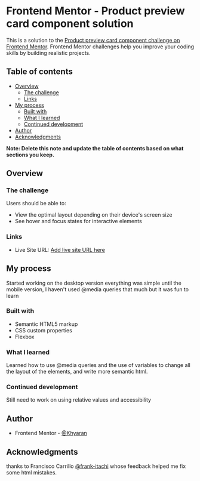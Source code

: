 # Frontend Mentor - Product preview card component solution

This is a solution to the [Product preview card component challenge on Frontend Mentor](https://www.frontendmentor.io/challenges/product-preview-card-component-GO7UmttRfa). Frontend Mentor challenges help you improve your coding skills by building realistic projects.

## Table of contents

- [Overview](#overview)
  - [The challenge](#the-challenge)
  - [Links](#links)
- [My process](#my-process)
  - [Built with](#built-with)
  - [What I learned](#what-i-learned)
  - [Continued development](#continued-development)
- [Author](#author)
- [Acknowledgments](#acknowledgments)

**Note: Delete this note and update the table of contents based on what sections you keep.**

## Overview

### The challenge

Users should be able to:

- View the optimal layout depending on their device's screen size
- See hover and focus states for interactive elements

### Links

- Live Site URL: [Add live site URL here](https://khyaran.github.io/Product-preview-card-component-solution/)

## My process

Started working on the desktop version everything was simple until the mobile version, I haven't used @media queries that much but it was fun to learn

### Built with

- Semantic HTML5 markup
- CSS custom properties
- Flexbox

### What I learned

Learned how to use @media queries and the use of variables to change all the layout of the elements, and write more semantic html.

### Continued development

Still need to work on using relative values and accessibility

## Author

- Frontend Mentor - [@Khyaran](https://www.frontendmentor.io/profile/Khyaran)

## Acknowledgments

thanks to Francisco Carrillo [@frank-itachi](https://www.frontendmentor.io/profile/frank-itachi) whose feedback helped me fix some html mistakes.
